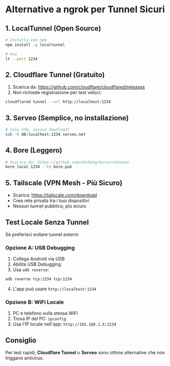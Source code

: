 # Alternative a ngrok per Tunnel Sicuri

## 1. LocalTunnel (Open Source)
```bash
# Installa con npm
npm install -g localtunnel

# Usa
lt --port 1234
```

## 2. Cloudflare Tunnel (Gratuito)
1. Scarica da: https://github.com/cloudflare/cloudflared/releases
2. Non richiede registrazione per test veloci:
```bash
cloudflared tunnel --url http://localhost:1234
```

## 3. Serveo (Semplice, no installazione)
```bash
# Solo SSH, nessun download!
ssh -R 80:localhost:1234 serveo.net
```

## 4. Bore (Leggero)
```bash
# Scarica da: https://github.com/ekzhang/bore/releases
bore local 1234 --to bore.pub
```

## 5. Tailscale (VPN Mesh - Più Sicuro)
- Scarica: https://tailscale.com/download
- Crea rete privata tra i tuoi dispositivi
- Nessun tunnel pubblico, più sicuro

## Test Locale Senza Tunnel
Se preferisci evitare tunnel esterni:

### Opzione A: USB Debugging
1. Collega Android via USB
2. Abilita USB Debugging
3. Usa `adb reverse`:
```bash
adb reverse tcp:1234 tcp:1234
```
4. L'app può usare `http://localhost:1234`

### Opzione B: WiFi Locale
1. PC e telefono sulla stessa WiFi
2. Trova IP del PC: `ipconfig`
3. Usa l'IP locale nell'app: `http://192.168.1.X:1234`

## Consiglio
Per test rapidi, **Cloudflare Tunnel** o **Serveo** sono ottime alternative che non triggano antivirus.